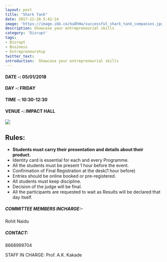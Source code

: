```yaml
---
layout: post
title: "Shark Tank"
date: 2017-12-20 5:42:14
image: 'https://image.ibb.co/kuDhHw/successful_shark_tank_companies.jpg'
description: Showcase your entrepreneurial skills
category: 'Disrupt'
tags:
- Disrupt
- Business
- Entrepreneurship
twitter_text:
introduction:  Showcase your entrepreneurial skills
---
```

#### DATE -: 05/01/2018
#### DAY -: FRIDAY                                              
#### TIME -:  10:30-12:30
#### VENUE -:  IMPACT HALL

[<img src="https://image.ibb.co/gdyPVG/register_now_red.png">](https://goo.gl/forms/w8xjf11F1hrNM7l72)

## Rules:

* **Students must carry their presentation and details about their product.**
* Identity card is essential for each and every Programme.
* All the students must be present 1 hour before the event.
* Confirmation of Final Registration at the desk(1 hour before)
* Entries should be online booked or pre-registered.
* All students must keep discipline.
* Decision of the judge will be final.
* All the participants are requested to wait as Results will be declared that day itself.

##### COMMITTEE MEMBERS INCHARGE:-
Rohit Naidu

##### CONTACT: 
8668999704


STAFF IN CHARGE: 
Prof. A.K. Kakade

